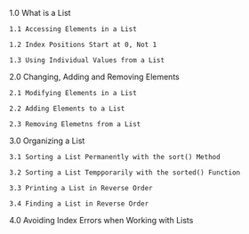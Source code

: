 
1.0 What is a List

	1.1 Accessing Elements in a List

	1.2 Index Positions Start at 0, Not 1

	1.3 Using Individual Values from a List

2.0 Changing, Adding and Removing Elements

	2.1 Modifying Elements in a List

	2.2 Adding Elements to a List

	2.3 Removing Elemetns from a List

3.0 Organizing a List

	3.1 Sorting a List Permanently with the sort() Method

	3.2 Sorting a List Tempporarily with the sorted() Function

	3.3 Printing a List in Reverse Order

	3.4 Finding a List in Reverse Order

4.0 Avoiding Index Errors when Working with Lists
